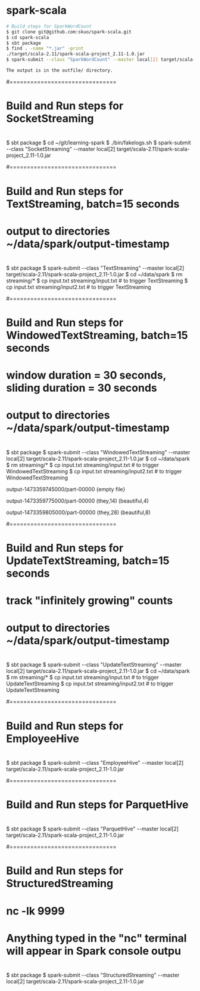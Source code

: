 # spark-scala

```bash
# Build steps for SparkWordCount
$ git clone git@github.com:skuo/spark-scala.git
$ cd spark-scala
$ sbt package
$ find . -name "*.jar" -print
./target/scala-2.11/spark-scala-project_2.11-1.0.jar
$ spark-submit --class "SparkWordCount" --master local[2] target/scala-2.11/spark-scala-project_2.11-1.0.jar 

The output is in the outfile/ directory.
```

#===============================
# Build and Run steps for SocketStreaming
# 
$ sbt package
$ cd ~/git/learning-spark
$ ./bin/fakelogs.sh
$ spark-submit --class "SocketStreaming" --master local[2] target/scala-2.11/spark-scala-project_2.11-1.0.jar

#===============================
# Build and Run steps for TextStreaming, batch=15 seconds
# output to directories ~/data/spark/output-timestamp 
#
$ sbt package
$ spark-submit --class "TextStreaming" --master local[2] target/scala-2.11/spark-scala-project_2.11-1.0.jar
$ cd ~/data/spark
$ rm streaming/*
$ cp input.txt streaming/input.txt  # to trigger TextStreaming
$ cp input.txt streaming/input2.txt # to trigger TextStreaming

#===============================
# Build and Run steps for WindowedTextStreaming, batch=15 seconds
# window duration = 30 seconds, sliding duration = 30 seconds
# output to directories ~/data/spark/output-timestamp 
#
$ sbt package
$ spark-submit --class "WindowedTextStreaming" --master local[2] target/scala-2.11/spark-scala-project_2.11-1.0.jar
$ cd ~/data/spark
$ rm streaming/*
$ cp input.txt streaming/input.txt  # to trigger WindowedTextStreaming
$ cp input.txt streaming/input2.txt # to trigger WindowedTextStreaming

output-1473359745000/part-00000
{empty file}

output-1473359775000/part-00000
(they,14)
(beautiful,4)

output-1473359805000/part-00000
(they,28)
(beautiful,8)

#===============================
# Build and Run steps for UpdateTextStreaming, batch=15 seconds
# track "infinitely growing" counts
# output to directories ~/data/spark/output-timestamp 
#
$ sbt package
$ spark-submit --class "UpdateTextStreaming" --master local[2] target/scala-2.11/spark-scala-project_2.11-1.0.jar
$ cd ~/data/spark
$ rm streaming/*
$ cp input.txt streaming/input.txt  # to trigger UpdateTextStreaming
$ cp input.txt streaming/input2.txt # to trigger UpdateTextStreaming

#===============================
# Build and Run steps for EmployeeHive
#
$ sbt package
$ spark-submit --class "EmployeeHive" --master local[2] target/scala-2.11/spark-scala-project_2.11-1.0.jar

#===============================
# Build and Run steps for ParquetHive
#
$ sbt package
$ spark-submit --class "ParquetHive" --master local[2] target/scala-2.11/spark-scala-project_2.11-1.0.jar

#===============================
# Build and Run steps for StructuredStreaming
# nc -lk 9999
# Anything typed in the "nc" terminal will appear in Spark console outpu
#
$ sbt package
$ spark-submit --class "StructuredStreaming" --master local[2] target/scala-2.11/spark-scala-project_2.11-1.0.jar
